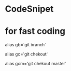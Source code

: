 # CodeSnipet
# for fast coding
alias gb='git branch'

alias gc='git chekout'

alias gcm='git chekout master'
